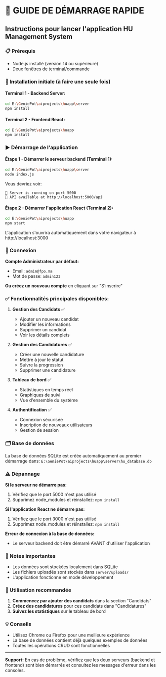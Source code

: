# 🚀 GUIDE DE DÉMARRAGE RAPIDE

## Instructions pour lancer l'application HU Management System

### 📋 Prérequis
- Node.js installé (version 14 ou supérieure)
- Deux fenêtres de terminal/commande

### 🔧 Installation initiale (à faire une seule fois)

#### Terminal 1 - Backend Server:
```bash
cd E:\GeniePot\aiprojects\huapp\server
npm install
```

#### Terminal 2 - Frontend React:
```bash
cd E:\GeniePot\aiprojects\huapp
npm install
```

### ▶️ Démarrage de l'application

#### Étape 1 - Démarrer le serveur backend (Terminal 1):
```bash
cd E:\GeniePot\aiprojects\huapp\server
node index.js
```
Vous devriez voir:
```
🚀 Server is running on port 5000
📡 API available at http://localhost:5000/api
```

#### Étape 2 - Démarrer l'application React (Terminal 2):
```bash
cd E:\GeniePot\aiprojects\huapp
npm start
```
L'application s'ouvrira automatiquement dans votre navigateur à http://localhost:3000

### 👤 Connexion

**Compte Administrateur par défaut:**
- Email: `admin@fpo.ma`
- Mot de passe: `admin123`

**Ou créez un nouveau compte** en cliquant sur "S'inscrire"

### ✅ Fonctionnalités principales disponibles:

1. **Gestion des Candidats** ✅
   - Ajouter un nouveau candidat
   - Modifier les informations
   - Supprimer un candidat
   - Voir les détails complets

2. **Gestion des Candidatures** ✅
   - Créer une nouvelle candidature
   - Mettre à jour le statut
   - Suivre la progression
   - Supprimer une candidature

3. **Tableau de bord** ✅
   - Statistiques en temps réel
   - Graphiques de suivi
   - Vue d'ensemble du système

4. **Authentification** ✅
   - Connexion sécurisée
   - Inscription de nouveaux utilisateurs
   - Gestion de session

### 🗂️ Base de données

La base de données SQLite est créée automatiquement au premier démarrage dans:
`E:\GeniePot\aiprojects\huapp\server\hu_database.db`

### ⚠️ Dépannage

**Si le serveur ne démarre pas:**
1. Vérifiez que le port 5000 n'est pas utilisé
2. Supprimez node_modules et réinstallez: `npm install`

**Si l'application React ne démarre pas:**
1. Vérifiez que le port 3000 n'est pas utilisé
2. Supprimez node_modules et réinstallez: `npm install`

**Erreur de connexion à la base de données:**
- Le serveur backend doit être démarré AVANT d'utiliser l'application

### 📝 Notes importantes

- Les données sont stockées localement dans SQLite
- Les fichiers uploadés sont stockés dans `server/uploads/`
- L'application fonctionne en mode développement

### 🎯 Utilisation recommandée

1. **Commencez par ajouter des candidats** dans la section "Candidats"
2. **Créez des candidatures** pour ces candidats dans "Candidatures"
3. **Suivez les statistiques** sur le tableau de bord

### 💡 Conseils

- Utilisez Chrome ou Firefox pour une meilleure expérience
- La base de données contient déjà quelques exemples de données
- Toutes les opérations CRUD sont fonctionnelles

---

**Support:** En cas de problème, vérifiez que les deux serveurs (backend et frontend) sont bien démarrés et consultez les messages d'erreur dans les consoles.
